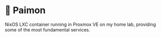 # 🌟 Paimon

NixOS LXC container running in Proxmox VE on my home lab, providing some of the most fundamental services.
